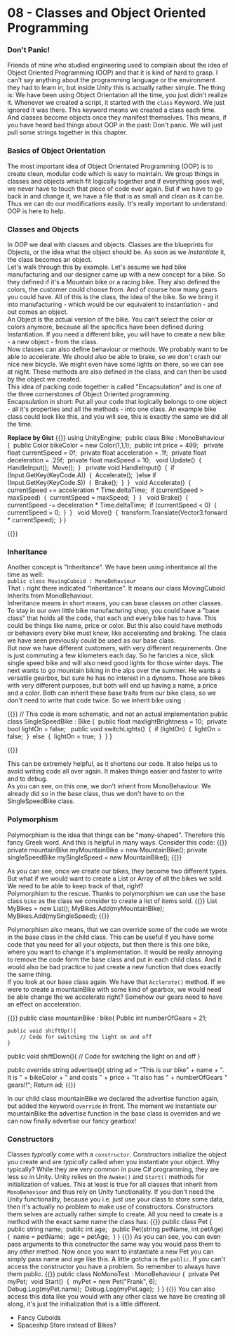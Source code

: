 # 08 - Classes and Object Oriented Programming
### Don't Panic!
Friends of mine who studied engineering used to complain about the idea of Object Oriented Programming (OOP) and that it is kind of hard to grasp. I can't say anything about the programming language or the environment they had to learn in, but inside Unity this is actually rather simple. The thing is: We have been using Object Orientation all the time, you just didn't realize it. Whenever we created a script, it started with the `class` Keyword. We just ignored it was there. This keyword means we created a class each time. And classes become objects once they manifest themselves. This means, if you have heard bad things about OOP in the past: Don't panic. We will just pull some strings together in this chapter.

### Basics of Object Orientation
The most important idea of Object Orientated Programming (OOP) is to create clean, modular code which is easy to maintain. We group things in classes and objects which fit logically together and if everything goes well, we never have to touch that piece of code ever again. But if we have to go back in and change it, we have a file that is as small and clean as it can be. Thus we can do our modifications easily. It's really important to understand: OOP is here to help.

### Classes and Objects
In OOP we deal with classes and objects. Classes are the blueprints for Objects, or the idea what the object should be. As soon as we *Instantiate* it, the class becomes an object. \
Let's walk through this by example. Let's assume we had bike manufacturing and our designer came up with a new concept for a bike. So they defined if it's a Mountain bike or a racing bike. They also defined the colors, the customer could choose from. And of course how many gears you could have. All of this is the class, the idea of the bike. So we bring it into manufacturing - which would be our equivalent to instantiation - and out comes an object. \
An Object is the actual version of the bike. You can't select the color or colors anymore, because all the specifics have been defined during Instantiation. If you need a different bike, you will have to create a new bike - a new object - from the class. \
Now classes can also define behaviour or methods. We probably want to be able to accelerate. We should also be able to brake, so we don't crash our nice new bicycle. We might even have some lights on there, so we can see at night. These methods are also defined in the class, and can then be used by the object we created. \
This idea of packing code together is called "Encapsulation" and is one of the three cornerstones of Object Oriented programming. \
Encapsulation in short: Put all your code that logically belongs to one object - all it's properties and all the methods - into one class. An example bike class could look like this, and you will see, this is exactly the same we did all the time.

**Replace by Gist**
{{<highlight c>}}
using UnityEngine;  public class Bike : MonoBehaviour {     public Color bikeColor = new Color(1,1,1);     public int price = 499;      private float currentSpeed = 0f;     private float acceleration = .1f;     private float deceleration = .25f;     private float maxSpeed = 10;      void Update()     {         HandleInput();         Move();     }      private void HandleInput()     {         if (Input.GetKey(KeyCode.A))         {             Accelerate();         }else if (Input.GetKey(KeyCode.S))         {             Brake();         }     }      void Accelerate()     {         currentSpeed += acceleration * Time.deltaTime;         if (currentSpeed > maxSpeed)         {             currentSpeed = maxSpeed;         }     }      void Brake()     {         currentSpeed -= deceleration * Time.deltaTime;         if (currentSpeed < 0)         {             currentSpeed = 0;         }     }      void Move()     {         transform.Translate(Vector3.forward * currentSpeed);     } }

{{</highlight>}}

### Inheritance
Another concept is "Inheritance". We have been using inheritance all the time as well: \
`public class MovingCuboid : MonoBehaviour`\
That `:` right there indicated "Inheritance". It means our class MovingCuboid Inherits from MonoBehaviour. \
Inheritance means in short means, you can base classes on other classes. \
To stay in our own little bike manufacturing shop, you could have a "base class" that holds all the code, that each and every bike has to have. This could be things like name, price or color. But this also could have methods or behaviors every bike must know, like accelerating and braking. The class we have seen previously could be used as our base class. \
But now we have different customers, with very different requirements. One is just commuting a few kilometers each day. So he fancies a nice, slick single speed bike and will also need good lights for those winter days. The next wants to go mountain biking in the alps over the summer. He wants a versatile gearbox, but sure he has no interest in a dynamo. Those are bikes with very different purposes, but both will end up having a name, a price and a color. Both can inherit these base traits from our bike class, so we don't need to write that code twice. So we inherit bike using `:`

{{<highlight c>}}
// This code is more schematic, and not an actual implementation
public class SingleSpeedBike : Bike {     public float maxlightBrightness = 10;     private bool lightOn = false;      public void switchLights()     {         if (lightOn)         {             lightOn = false;         }         else         {             lightOn = true;         }     } }

{{</highlight>}}

This can be extremely helpful, as it shortens our code. It also helps us to avoid writing code all over again. It makes things easier and faster to write and to debug. \
As you can see, on this one, we don't inherit from MonoBehaviour. We already did so in the base class, thus we don't have to on the SingleSpeedBike class.

### Polymorphism
Polymorphism is the idea that things can be "many-shaped". Therefore this fancy Greek word. And this is helpful in many ways. Consider this code:
{{<highlight C>}}
private mountainBike myMountainBike = new MountainBike();
private singleSpeedBike mySingleSpeed = new MountainBike();
{{</highlight>}}

As you can see, once we create our bikes, they become two different types. But what if we would want to create a List or Array of all the bikes we sold. We need to be able to keep track of that, right? \
Polymorphism to the rescue. Thanks to polymorphism we can use the base class `bike` as the class we consider to create a list of items sold.
{{<highlight c>}}
	List<Bike> MyBikes = new List<Bike>();
	MyBikes.Add(myMountainBike);
	MyBikes.Add(mySingleSpeed);
{{</highlight>}}

Polymorphism also means, that we can override some of the code we wrote in the base class in the child class. This can be useful if you have some code that you need for all your objects, but then there is this one bike, where you want to change it's implementation. It would be really annoying to remove the code form the base class and put in each child class. And it would also be bad practice to just create a new function that does exactly the same thing. \
If you look at our base class again. We have that `Acclerate()` method. If we were to create a mountainBike with some kind of gearbox, we would need be able change the we accelerate right? Somehow our gears need to have an effect on acceleration.

{{<highlight C>}}
public class mountainBike : bike{
	Public int numberOfGears = 21;

	public void shiftUp(){
		// Code for switching the light on and off
	}

public void shiftDown(){
		// Code for switching the light on and off
	}

public override string advertise(){
	string ad = "This is our bike" + name + ". It is " + bikeColor + " and costs " + price + "It also has " + numberOfGears " gears!!";
		Return ad;
{{</highlight>}}

In our child class mountainBike we declared the advertise function again, but added the keyword `override` in front. The moment we instantiate our mountainBike the advertise function in the base class is overriden and we can now finally advertise our fancy gearbox!

### Constructors
Classes *typically* come with a `constructor`. Constructors initialize the object you create and are *typically* called when you instantiate your object. Why typically? While they are very common in pure C# programming, they are less so in Unity. Unity relies on the `Awake()` and `Start()` methods for initialization of values. This at least is true for all classes that inherit from `MonoBehaviour` and thus rely on Unity functionality. If you don't need the Unity functionality, because you i.e. just use your class to store some data, then it's actually no problem to make use of constructors.
Constructors them selves are actually rather simple to create. All you need to create is a method with the exact same name the class has:
{{<highlight c>}}
public class Pet {     public string name;     public int age;      public Pet(string petName, int petAge)     {         name = petName;         age = petAge;     } }
{{</highlight>}}
As you can see, you can even pass arguments to this constructor the same way you would pass them to any other method. Now once you want to instantiate a new Pet you can simply pass name and age like this. A little gotcha is the `public`. If you can't access the constructor you have a problem. So remember to always have them public.
{{<highlight c>}}
public class NoMonoTest : MonoBehaviour {     private Pet myPet;     void Start()     {         myPet = new Pet("Frank", 6);         Debug.Log(myPet.name);         Debug.Log(myPet.age);     } }
{{</highlight>}}
You can also access this data like you would with any other class we have be creating all along, it's just the initialization that is a little different.





- Fancy Cuboids
- Spaceship Store instead of Bikes?

